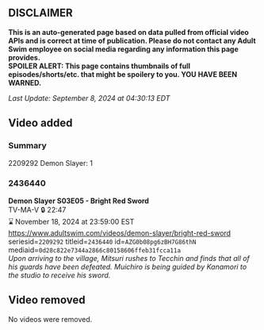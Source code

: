 ## DISCLAIMER
**This is an auto-generated page based on data pulled from official video APIs and is correct at time of publication. Please do not contact any Adult Swim employee on social media regarding any information this page provides.**  
**SPOILER ALERT: This page contains thumbnails of full episodes/shorts/etc. that might be spoilery to you. YOU HAVE BEEN WARNED.**  

_Last Update: September 8, 2024 at 04:30:13 EDT_
## Video added
### Summary
2209292 Demon Slayer: 1  
### 2436440
**Demon Slayer S03E05 - Bright Red Sword**  
TV-MA-V 🔒 22:47  
⌛ November 18, 2024 at 23:59:00 EST  
https://www.adultswim.com/videos/demon-slayer/bright-red-sword  
seriesid=`2209292` titleid=`2436440` id=`AZG0b08pg6zBH7G86thN` mediaid=`0d28c822e7344a2866c80158606ffeb31fcca11a`  
_Upon arriving to the village, Mitsuri rushes to Tecchin and finds that all of his guards have been defeated. Muichiro is being guided by Kanamori to the studio to receive his sword._  
## Video removed
No videos were removed.  

